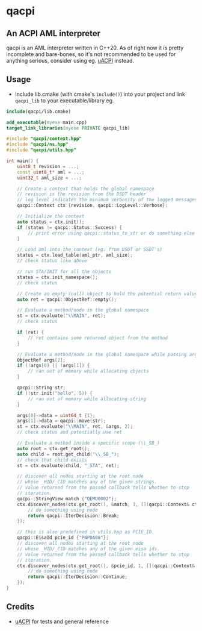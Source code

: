 # qacpi
## An ACPI AML interpreter
qacpi is an AML interpreter written in C++20. As of right now it is pretty incomplete
and bare-bones, so it's not recommended to be used for anything serious,
consider using eg. [uACPI](https://github.com/UltraOS/uACPI) instead.

## Usage
- Include lib.cmake (with cmake's `include()`) into your project and link `qacpi_lib` to your executable/library eg.
```cmake
include(qacpi/lib.cmake)

add_executable(myexe main.cpp)
target_link_libraries(myexe PRIVATE qacpi_lib)

```
```cpp
#include "qacpi/context.hpp"
#include "qacpi/ns.hpp"
#include "qacpi/utils.hpp"

int main() {
	uint8_t revision = ...;
	const uint8_t* aml = ...;
	uint32_t aml_size = ...;

	// Create a context that holds the global namespace
	// revision is the revision from the DSDT header
	// log level indicates the minimum verbosity of the logged messages
	qacpi::Context ctx {revision, qacpi::LogLevel::Verbose};

	// Initialize the context
	auto status = ctx.init();
	if (status != qacpi::Status::Success) {
		// print error using qacpi::status_to_str or do something else
	}

	// Load aml into the context (eg. from DSDT or SSDT's)
	status = ctx.load_table(aml_ptr, aml_size);
	// check status like above

	// run STA/INIT for all the objects
	status = ctx.init_namespace();
	// check status

	// Create an empty (null) object to hold the potential return value
	auto ret = qacpi::ObjectRef::empty();

	// Evaluate a method/node in the global namespace
	st = ctx.evaluate("\\MAIN", ret);
	// check status

	if (ret) {
		// ret contains some returned object from the method
	}

	// Evaluate a method/node in the global namespace while passing arguments
	ObjectRef args[2];
	if (!args[0] || !args[1]) {
		// ran out of memory while allocating objects
	}

	qacpi::String str;
	if (!str.init("hello", 5)) {
		// ran out of memory while allocating string
	}

	args[0]->data = uint64_t {1};
	args[1]->data = qacpi::move(str);
	st = ctx.evaluate("\\MAIN", ret, &args, 2);
	// check status and potentially use ret

	// Evaluate a method inside a specific scope (\\_SB_)
	auto root = ctx.get_root();
	auto child = root.get_child("\\_SB_");
	// check that child exists
	st = ctx.evaluate(child, "_STA", ret);

	// discover all nodes starting at the root node
	// whose _HID/_CID matches any of the given strings.
	// value returned from the passed callback tells whether to stop
	// iteration.
	qacpi::StringView match {"QEMU0002"};
	ctx.discover_nodes(ctx.get_root(), &match, 1, [](qacpi::Context& ctx, qacpi::NamespaceNode* node) {
		// do something using node
		return qacpi::IterDecision::Break;
	});

	// this is also predefined in utils.hpp as PCIE_ID.
	qacpi::EisaId pcie_id {"PNP0A08"};
	// discover all nodes starting at the root node
	// whose _HID/_CID matches any of the given eisa ids.
	// value returned from the passed callback tells whether to stop
	// iteration.
	ctx.discover_nodes(ctx.get_root(), &pcie_id, 1, [](qacpi::Context& ctx, qacpi::NamespaceNode* node) {
		// do something using node
		return qacpi::IterDecision::Continue;
	});
}
```

## Credits
- [uACPI](https://github.com/UltraOS/uACPI) for tests and general reference
